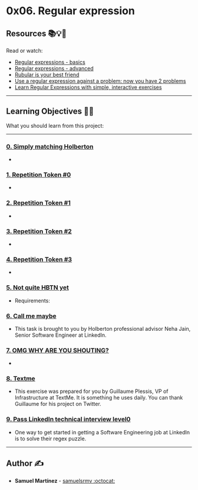 # 0x06. Regular expression

## Resources :books::bulb::rocket:
Read or watch:
* [Regular expressions - basics](https://intranet.hbtn.io/rltoken/SJ2eQ7V2iQlCgLc-L96zWg)
* [Regular expressions - advanced](https://intranet.hbtn.io/rltoken/qyjWL-J1_qUaZGR690gH1Q)
* [Rubular is your best friend](https://intranet.hbtn.io/rltoken/WCjn8NgohbQ5NGXEObWZvQ)
* [Use a regular expression against a problem: now you have 2 problems](https://intranet.hbtn.io/rltoken/Zfvv_ydOCvJ_YaBB6eDqVw)
* [Learn Regular Expressions with simple, interactive exercises](https://intranet.hbtn.io/rltoken/Y-OVGcJ5cskdXWIBowiE_A)

---
## Learning Objectives :man_technologist:
What you should learn from this project:

---

### [0. Simply matching Holberton](./0-simply_match_holberton.rb)
* 


### [1. Repetition Token #0](./1-repetition_token_0.rb)
* 


### [2. Repetition Token #1](./2-repetition_token_1.rb)
* 


### [3. Repetition Token #2](./3-repetition_token_2.rb)
* 


### [4. Repetition Token #3](./4-repetition_token_3.rb)
* 


### [5. Not quite HBTN yet](./5-beginning_and_end.rb)
* Requirements:


### [6. Call me maybe](./6-phone_number.rb)
* This task is brought to you by Holberton professional advisor Neha Jain, Senior Software Engineer at LinkedIn.


### [7. OMG WHY ARE YOU SHOUTING?](./7-OMG_WHY_ARE_YOU_SHOUTING.rb)
* 


### [8. Textme](./100-textme.rb)
* This exercise was prepared for you by Guillaume Plessis, VP of Infrastructure at TextMe. It is something he uses daily. You can thank Guillaume for his project on Twitter.


### [9. Pass LinkedIn technical interview level0](./101-passed_linkedin_regex_challenge.jpg)
* One way to get started in getting a Software Engineering job at LinkedIn is to solve their regex puzzle.

---

## Author :writing_hand:
* **Samuel Martínez** - [samuelsrmv :octocat:](https://github.com/samuelsrmv)